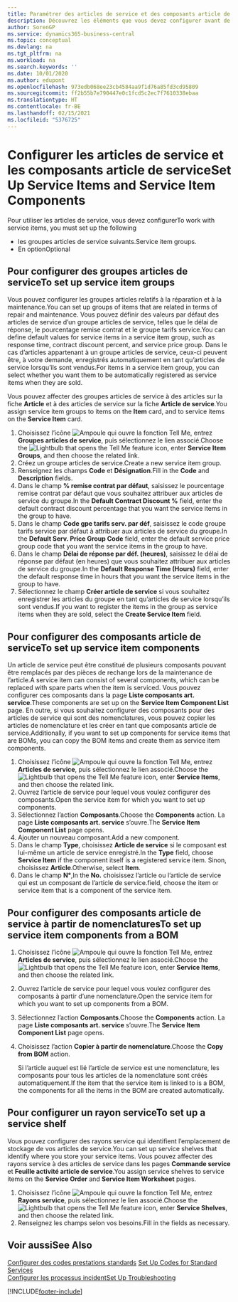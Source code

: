 ```yaml
---
title: Paramétrer des articles de service et des composants article de service | Microsoft Docs
description: Découvrez les éléments que vous devez configurer avant de pouvoir utiliser des articles de service, notamment les valeurs par défaut telles que le délai de réponse, le pourcentage remise contrat et le groupe tarifs service.
author: SorenGP
ms.service: dynamics365-business-central
ms.topic: conceptual
ms.devlang: na
ms.tgt_pltfrm: na
ms.workload: na
ms.search.keywords: ''
ms.date: 10/01/2020
ms.author: edupont
ms.openlocfilehash: 973edb068ee23cb4584aa9f1d76a85fd3cd95809
ms.sourcegitcommit: ff2b55b7e790447e0c1fcd5c2ec7f7610338ebaa
ms.translationtype: HT
ms.contentlocale: fr-BE
ms.lasthandoff: 02/15/2021
ms.locfileid: "5376725"
---
```

# <a name="set-up-service-items-and-service-item-components"></a><span data-ttu-id="8bb19-103">Configurer les articles de service et les composants article de service</span><span class="sxs-lookup"><span data-stu-id="8bb19-103">Set Up Service Items and Service Item Components</span></span>
<span data-ttu-id="8bb19-104">Pour utiliser les articles de service, vous devez configurer</span><span class="sxs-lookup"><span data-stu-id="8bb19-104">To work with service items, you must set up the following</span></span>

* <span data-ttu-id="8bb19-105">les groupes articles de service suivants.</span><span class="sxs-lookup"><span data-stu-id="8bb19-105">Service item groups.</span></span>
* <span data-ttu-id="8bb19-106">En option</span><span class="sxs-lookup"><span data-stu-id="8bb19-106">Optional</span></span>

## <a name="to-set-up-service-item-groups"></a><span data-ttu-id="8bb19-107">Pour configurer des groupes articles de service</span><span class="sxs-lookup"><span data-stu-id="8bb19-107">To set up service item groups</span></span>
<span data-ttu-id="8bb19-108">Vous pouvez configurer les groupes articles relatifs à la réparation et à la maintenance.</span><span class="sxs-lookup"><span data-stu-id="8bb19-108">You can set up groups of items that are related in terms of repair and maintenance.</span></span> <span data-ttu-id="8bb19-109">Vous pouvez définir des valeurs par défaut des articles de service d’un groupe articles de service, telles que le délai de réponse, le pourcentage remise contrat et le groupe tarifs service.</span><span class="sxs-lookup"><span data-stu-id="8bb19-109">You can define default values for service items in a service item group, such as response time, contract discount percent, and service price group.</span></span> <span data-ttu-id="8bb19-110">Dans le cas d’articles appartenant à un groupe articles de service, ceux-ci peuvent être, à votre demande, enregistrés automatiquement en tant qu’articles de service lorsqu’ils sont vendus.</span><span class="sxs-lookup"><span data-stu-id="8bb19-110">For items in a service item group, you can select whether you want them to be automatically registered as service items when they are sold.</span></span>  

<span data-ttu-id="8bb19-111">Vous pouvez affecter des groupes articles de service à des articles sur la fiche **Article** et à des articles de service sur la fiche **Article de service**.</span><span class="sxs-lookup"><span data-stu-id="8bb19-111">You assign service item groups to items on the **Item** card, and to service items on the **Service Item** card.</span></span>  

1. <span data-ttu-id="8bb19-112">Choisissez l’icône ![Ampoule qui ouvre la fonction Tell Me](media/ui-search/search_small.png "Dites-moi ce que vous voulez faire"), entrez **Groupes articles de service**, puis sélectionnez le lien associé.</span><span class="sxs-lookup"><span data-stu-id="8bb19-112">Choose the ![Lightbulb that opens the Tell Me feature](media/ui-search/search_small.png "Tell me what you want to do") icon, enter **Service Item Groups**, and then choose the related link.</span></span>  
2. <span data-ttu-id="8bb19-113">Créez un groupe articles de service.</span><span class="sxs-lookup"><span data-stu-id="8bb19-113">Create a new service item group.</span></span>  
3. <span data-ttu-id="8bb19-114">Renseignez les champs **Code** et **Désignation**.</span><span class="sxs-lookup"><span data-stu-id="8bb19-114">Fill in the **Code** and **Description** fields.</span></span>  
4. <span data-ttu-id="8bb19-115">Dans le champ **% remise contrat par défaut**, saisissez le pourcentage remise contrat par défaut que vous souhaitez attribuer aux articles de service du groupe.</span><span class="sxs-lookup"><span data-stu-id="8bb19-115">In the **Default Contract Discount %** field, enter the default contract discount percentage that you want the service items in the group to have.</span></span>  
5. <span data-ttu-id="8bb19-116">Dans le champ **Code gpe tarifs serv. par déf**, saisissez le code groupe tarifs service par défaut à attribuer aux articles de service du groupe.</span><span class="sxs-lookup"><span data-stu-id="8bb19-116">In the **Default Serv. Price Group Code** field, enter the default service price group code that you want the service items in the group to have.</span></span>  
6. <span data-ttu-id="8bb19-117">Dans le champ **Délai de réponse par déf. (heures)**, saisissez le délai de réponse par défaut (en heures) que vous souhaitez attribuer aux articles de service du groupe.</span><span class="sxs-lookup"><span data-stu-id="8bb19-117">In the **Default Response Time (Hours)** field, enter the default response time in hours that you want the service items in the group to have.</span></span>  
7. <span data-ttu-id="8bb19-118">Sélectionnez le champ **Créer article de service** si vous souhaitez enregistrer les articles du groupe en tant qu’articles de service lorsqu’ils sont vendus.</span><span class="sxs-lookup"><span data-stu-id="8bb19-118">If you want to register the items in the group as service items when they are sold, select the **Create Service Item** field.</span></span>  

## <a name="to-set-up-service-item-components"></a><span data-ttu-id="8bb19-119">Pour configurer des composants article de service</span><span class="sxs-lookup"><span data-stu-id="8bb19-119">To set up service item components</span></span>
<span data-ttu-id="8bb19-120">Un article de service peut être constitué de plusieurs composants pouvant être remplacés par des pièces de rechange lors de la maintenance de l’article.</span><span class="sxs-lookup"><span data-stu-id="8bb19-120">A service item can consist of several components, which can be replaced with spare parts when the item is serviced.</span></span> <span data-ttu-id="8bb19-121">Vous pouvez configurer ces composants dans la page **Liste composants art. service**.</span><span class="sxs-lookup"><span data-stu-id="8bb19-121">These components are set up on the **Service Item Component List** page.</span></span> <span data-ttu-id="8bb19-122">En outre, si vous souhaitez configurer des composants pour des articles de service qui sont des nomenclatures, vous pouvez copier les articles de nomenclature et les créer en tant que composants article de service.</span><span class="sxs-lookup"><span data-stu-id="8bb19-122">Additionally, if you want to set up components for service items that are BOMs, you can copy the BOM items and create them as service item components.</span></span>

1. <span data-ttu-id="8bb19-123">Choisissez l’icône ![Ampoule qui ouvre la fonction Tell Me](media/ui-search/search_small.png "Dites-moi ce que vous voulez faire"), entrez **Articles de service**, puis sélectionnez le lien associé.</span><span class="sxs-lookup"><span data-stu-id="8bb19-123">Choose the ![Lightbulb that opens the Tell Me feature](media/ui-search/search_small.png "Tell me what you want to do") icon, enter **Service Items**, and then choose the related link.</span></span>
2. <span data-ttu-id="8bb19-124">Ouvrez l’article de service pour lequel vous voulez configurer des composants.</span><span class="sxs-lookup"><span data-stu-id="8bb19-124">Open the service item for which you want to set up components.</span></span>  
3. <span data-ttu-id="8bb19-125">Sélectionnez l’action **Composants**.</span><span class="sxs-lookup"><span data-stu-id="8bb19-125">Choose the **Components** action.</span></span> <span data-ttu-id="8bb19-126">La page **Liste composants art. service** s’ouvre.</span><span class="sxs-lookup"><span data-stu-id="8bb19-126">The **Service Item Component List** page opens.</span></span>  
4. <span data-ttu-id="8bb19-127">Ajouter un nouveau composant.</span><span class="sxs-lookup"><span data-stu-id="8bb19-127">Add a new component.</span></span>  
5. <span data-ttu-id="8bb19-128">Dans le champ **Type**, choisissez **Article de service** si le composant est lui-même un article de service enregistré.</span><span class="sxs-lookup"><span data-stu-id="8bb19-128">In the **Type** field, choose **Service Item** if the component itself is a registered service item.</span></span> <span data-ttu-id="8bb19-129">Sinon, choisissez **Article**.</span><span class="sxs-lookup"><span data-stu-id="8bb19-129">Otherwise, select **Item**.</span></span>  
6. <span data-ttu-id="8bb19-130">Dans le champ **N°**,</span><span class="sxs-lookup"><span data-stu-id="8bb19-130">In the **No.**</span></span> <span data-ttu-id="8bb19-131">choisissez l’article ou l’article de service qui est un composant de l’article de service.</span><span class="sxs-lookup"><span data-stu-id="8bb19-131">field, choose the item or service item that is a component of the service item.</span></span>  

## <a name="to-set-up-service-item-components-from-a-bom"></a><span data-ttu-id="8bb19-132">Pour configurer des composants article de service à partir de nomenclatures</span><span class="sxs-lookup"><span data-stu-id="8bb19-132">To set up service item components from a BOM</span></span>
1.  <span data-ttu-id="8bb19-133">Choisissez l’icône ![Ampoule qui ouvre la fonction Tell Me](media/ui-search/search_small.png "Dites-moi ce que vous voulez faire"), entrez **Articles de service**, puis sélectionnez le lien associé.</span><span class="sxs-lookup"><span data-stu-id="8bb19-133">Choose the ![Lightbulb that opens the Tell Me feature](media/ui-search/search_small.png "Tell me what you want to do") icon, enter **Service Items**, and then choose the related link.</span></span>  
2. <span data-ttu-id="8bb19-134">Ouvrez l’article de service pour lequel vous voulez configurer des composants à partir d’une nomenclature.</span><span class="sxs-lookup"><span data-stu-id="8bb19-134">Open the service item for which you want to set up components from a BOM.</span></span>  
3. <span data-ttu-id="8bb19-135">Sélectionnez l’action **Composants**.</span><span class="sxs-lookup"><span data-stu-id="8bb19-135">Choose the **Components** action.</span></span> <span data-ttu-id="8bb19-136">La page **Liste composants art. service** s’ouvre.</span><span class="sxs-lookup"><span data-stu-id="8bb19-136">The **Service Item Component List** page opens.</span></span>  
4. <span data-ttu-id="8bb19-137">Choisissez l’action **Copier à partir de nomenclature**.</span><span class="sxs-lookup"><span data-stu-id="8bb19-137">Choose the **Copy from BOM** action.</span></span>  

    <span data-ttu-id="8bb19-138">Si l’article auquel est lié l’article de service est une nomenclature, les composants pour tous les articles de la nomenclature sont créés automatiquement.</span><span class="sxs-lookup"><span data-stu-id="8bb19-138">If the item that the service item is linked to is a BOM, the components for all the items in the BOM are created automatically.</span></span>  

## <a name="to-set-up-a-service-shelf"></a><span data-ttu-id="8bb19-139">Pour configurer un rayon service</span><span class="sxs-lookup"><span data-stu-id="8bb19-139">To set up a service shelf</span></span>
<span data-ttu-id="8bb19-140">Vous pouvez configurer des rayons service qui identifient l’emplacement de stockage de vos articles de service.</span><span class="sxs-lookup"><span data-stu-id="8bb19-140">You can set up service shelves that identify where you store your service items.</span></span> <span data-ttu-id="8bb19-141">Vous pouvez affecter des rayons service à des articles de service dans les pages **Commande service** et **Feuille activité article de service**.</span><span class="sxs-lookup"><span data-stu-id="8bb19-141">You assign service shelves to service items on the **Service Order** and **Service Item Worksheet** pages.</span></span>  

1. <span data-ttu-id="8bb19-142">Choisissez l’icône ![Ampoule qui ouvre la fonction Tell Me](media/ui-search/search_small.png "Dites-moi ce que vous voulez faire"), entrez **Rayons service**, puis sélectionnez le lien associé.</span><span class="sxs-lookup"><span data-stu-id="8bb19-142">Choose the ![Lightbulb that opens the Tell Me feature](media/ui-search/search_small.png "Tell me what you want to do") icon, enter **Service Shelves**, and then choose the related link.</span></span>
2. <span data-ttu-id="8bb19-143">Renseignez les champs selon vos besoins.</span><span class="sxs-lookup"><span data-stu-id="8bb19-143">Fill in the fields as necessary.</span></span>

## <a name="see-also"></a><span data-ttu-id="8bb19-144">Voir aussi</span><span class="sxs-lookup"><span data-stu-id="8bb19-144">See Also</span></span>
<span data-ttu-id="8bb19-145">[Configurer des codes prestations standards](service-how-setup-service-coding.md) </span><span class="sxs-lookup"><span data-stu-id="8bb19-145">[Set Up Codes for Standard Services](service-how-setup-service-coding.md) </span></span>  
[<span data-ttu-id="8bb19-146">Configurer les processus incident</span><span class="sxs-lookup"><span data-stu-id="8bb19-146">Set Up Troubleshooting</span></span>](service-how-setup-troubleshooting.md)


[!INCLUDE[footer-include](includes/footer-banner.md)]